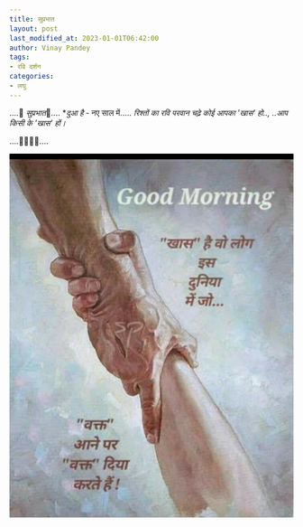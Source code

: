 ```yaml
---
title: सुप्रभात
layout: post
last_modified_at: 2023-01-01T06:42:00
author: Vinay Pandey
tags:
- रवि दर्शन
categories:
- लघु
---
```

....🙏 *सुप्रभात*🙏....
**दुआ है* - नए साल में.....
_रिश्तों का रवि परवान चढ़े_
*कोई आपका 'खास' हो..,*
*..आप किसी के 'खास' हों।* 

  ....🌷🌷🌷🌷....


![IMG-20230101-WA0006.jpg](/images/IMG-20230101-WA0006.jpg)

